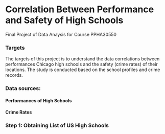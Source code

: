 # Correlation Between Performance and Safety of High Schools
Final Project of Data Anaysis for Course PPHA30550

### Targets

The targets of this project is to understand the data correlations between performances Chicago high schools and the safety (crime rates) of their locations. The study is conducted based on the school profiles and crime records.

### Data sources:

#### Performances of High Schools



#### Crime Rates



### Step 1: Obtaining List of US High Schools

